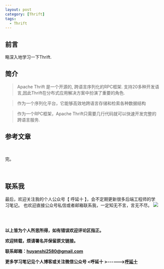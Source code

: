 ```yaml
---
layout: post
category: [Thrift]
tags:
  - Thrift
---
```



## 前言

略深入地学习一下Thrift.


## 简介

>Apache Thrift 是一个开源的, 跨语言序列化的RPC框架. 支持20多种开发语言,因此Thrift在分布式应用解决方案中扮演了重要的角色.

> 作为一个序列化平台，它能够高效地跨语言存储和检索各种数据结构

>作为一个RPC框架，Apache Thrift只需要几行代码就可以快速开发完整的跨语言服务.


## 参考文章


<br>


完。
<br>
<br>
<br>


## 联系我
最后，欢迎关注我的个人公众号【 呼延十 】，会不定期更新很多后端工程师的学习笔记。
也欢迎直接公众号私信或者邮箱联系我，一定知无不言，言无不尽。
![](http://img.couplecoders.tech/%E6%89%AB%E7%A0%81_%E6%90%9C%E7%B4%A2%E8%81%94%E5%90%88%E4%BC%A0%E6%92%AD%E6%A0%B7%E5%BC%8F-%E6%A0%87%E5%87%86%E8%89%B2%E7%89%88.png)


<br>
<br>




**以上皆为个人所思所得，如有错误欢迎评论区指正。**


**欢迎转载，烦请署名并保留原文链接。**


**联系邮箱：huyanshi2580@gmail.com**


**更多学习笔记见个人博客或关注微信公众号 &lt;呼延十 &gt;------><a href="{{ site.baseurl }}/">呼延十</a>**